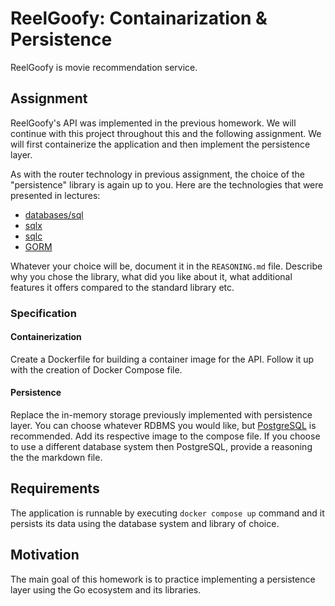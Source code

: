 # ReelGoofy: Containarization & Persistence

ReelGoofy is movie recommendation service.

## Assignment

ReelGoofy's API was implemented in the previous homework. We will continue with this project throughout this and the following assignment. We will first containerize the application and then implement the persistence layer.

As with the router technology in previous assignment, the choice of the "persistence" library is again up to you. Here are the technologies that were presented in lectures:
- [databases/sql](https://pkg.go.dev/database/sql)
- [sqlx](https://github.com/jmoiron/sqlx)
- [sqlc](https://github.com/sqlc-dev/sqlc)
- [GORM](https://github.com/go-gorm/gorm)

Whatever your choice will be, document it in the `REASONING.md` file. Describe why you chose the library, what did you like about it, what additional features it offers compared to the standard library etc.

### Specification

#### Containerization

Create a Dockerfile for building a container image for the API. Follow it up with the creation of Docker Compose file.

#### Persistence

Replace the in-memory storage previously implemented with persistence layer. You can choose whatever RDBMS you would like, but [PostgreSQL](https://hub.docker.com/_/postgres) is recommended. Add its respective image to the compose file. If you choose to use a different database system then PostgreSQL, provide a reasoning the the markdown file.

## Requirements

The application is runnable by executing `docker compose up` command and it persists its data using the database system and library of choice.

## Motivation

The main goal of this homework is to practice implementing a persistence layer using the Go ecosystem and its libraries.
